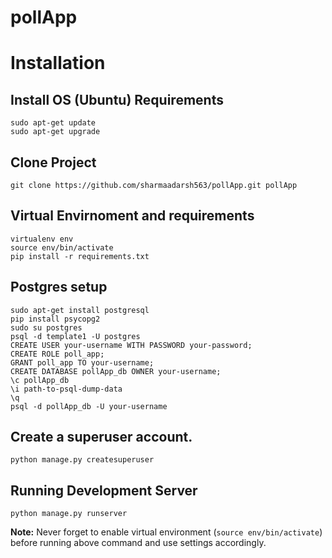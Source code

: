 pollApp
=========

# Installation

## Install OS (Ubuntu) Requirements

	sudo apt-get update
	sudo apt-get upgrade

## Clone Project

	git clone https://github.com/sharmaadarsh563/pollApp.git pollApp

## Virtual Envirnoment and requirements

	virtualenv env
	source env/bin/activate
	pip install -r requirements.txt

## Postgres setup

    sudo apt-get install postgresql
	pip install psycopg2
	sudo su postgres
	psql -d template1 -U postgres
	CREATE USER your-username WITH PASSWORD your-password;
	CREATE ROLE poll_app;
	GRANT poll_app TO your-username;
	CREATE DATABASE pollApp_db OWNER your-username;
	\c pollApp_db
	\i path-to-psql-dump-data
	\q
	psql -d pollApp_db -U your-username

## Create a superuser account.

	python manage.py createsuperuser

## Running Development Server

	python manage.py runserver

**Note:** Never forget to enable virtual environment (`source env/bin/activate`) before running above command and use settings accordingly.
